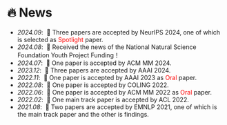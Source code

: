 # 🔥 News
- *2024.09*: &nbsp;🎉 Three papers are accepted by NeurIPS 2024, one of which is selected as <span style="color:red">Spotlight</span> paper.
- *2024.08*: &nbsp;🎉 Received the news of the National Natural Science Foundation Youth Project Funding！
- *2024.07*: &nbsp;🎉 One paper is accepted by ACM MM 2024.
- *2023.12*: &nbsp;🎉 Three papers are accepted by AAAI 2024.
- *2022.11*: &nbsp;🎉 One paper is accepted by AAAI 2023 as <span style="color:red">Oral</span> paper.
- *2022.08*: &nbsp;🎉 One paper is accepted by COLING 2022.
- *2022.06*: &nbsp;🎉 One paper is accepted by ACM MM 2022 as <span style="color:red">Oral</span> paper.
- *2022.02*: &nbsp;🎉 One main track paper is accepted by ACL 2022.
- *2021.08*: &nbsp;🎉 Two papers are accepted by EMNLP 2021, one of which is the main track paper and the other is findings.
